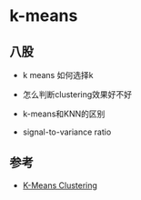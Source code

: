 # k-means


## 八股
- k means 如何选择k 

- 怎么判断clustering效果好不好

- k-means和KNN的区别

- signal-to-variance ratio


## 参考
- [K-Means Clustering](https://towardsdatascience.com/k-means-clustering-8e1e64c1561c)
